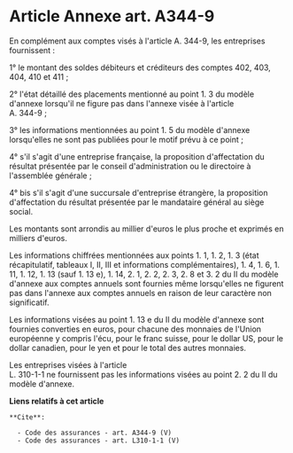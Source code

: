 # Article Annexe art. A344-9

En complément aux comptes visés à l'article  A. 344-9, les entreprises fournissent : 

1°
  <sup> </sup>le montant des soldes débiteurs et créditeurs des comptes 402, 403, 404, 410 et 411 ; 

2°
  <sup> </sup>l'état détaillé des placements mentionné au point 1. 3 du modèle d'annexe lorsqu'il ne figure pas dans l'annexe
visée à l'article  
A. 344-9 ; 

3°
  <sup> </sup>les informations mentionnées au point 1. 5 du modèle d'annexe lorsqu'elles ne sont pas publiées pour le motif
prévu à ce point ; 

4°
  <sup> </sup>s'il s'agit d'une entreprise française, la proposition d'affectation du résultat présentée par le conseil
d'administration ou le directoire à l'assemblée générale ; 

4°
  <sup> </sup>bis s'il s'agit d'une succursale d'entreprise étrangère, la proposition d'affectation du résultat présentée par
le mandataire général au siège social. 

Les montants sont arrondis au millier d'euros le plus proche et exprimés en milliers d'euros. 

Les informations chiffrées mentionnées aux points 1. 1, 1. 2, 1. 3 (état récapitulatif, tableaux I, II, III et informations
complémentaires), 1. 4, 1. 6, 1. 11, 1. 12, 1. 13 (sauf 1. 13 e), 1. 14, 2. 1, 2. 2, 2. 3, 2. 8 et 3. 2 du II du modèle
d'annexe aux comptes annuels sont fournies même lorsqu'elles ne figurent pas dans l'annexe aux comptes annuels en raison de
leur caractère non significatif. 

Les informations visées au point 1. 13 e du II du modèle d'annexe sont fournies converties en euros, pour chacune des
monnaies de l'Union européenne y compris l'écu, pour le franc suisse, pour le dollar US, pour le dollar canadien, pour le yen
et pour le total des autres monnaies. 

Les entreprises visées à l'article  
L. 310-1-1 ne fournissent pas les informations visées au point 2. 2 du II du modèle d'annexe.

**Liens relatifs à cet article**

	**Cite**:

	  - Code des assurances - art. A344-9 (V)
	  - Code des assurances - art. L310-1-1 (V)
